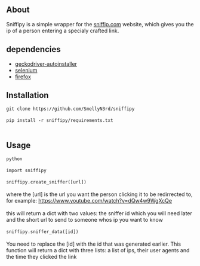 ## About
Sniffipy is a simple wrapper for the [sniffip.com](https://sniffip.com) website, which gives you the ip of a person entering a specialy crafted link.

## dependencies
- [geckodriver-autoinstaller](https://pypi.org/project/geckodriver-autoinstaller/)
- [selenium](https://pypi.org/project/selenium/)
- [firefox](https://www.mozilla.org/firefox/new/)

## Installation

`git clone https://github.com/SmellyN3rd/sniffipy`</br></br>
`pip install -r sniffipy/requirements.txt`</br></br>

## Usage

`python`</br></br>
`import sniffipy`</br></br>
`sniffipy.create_sniffer([url])`</br></br> 
where the [url] is the url you want the person clicking it to be redirrected to, for example: https://www.youtube.com/watch?v=dQw4w9WgXcQe  </br></br>
this will return a dict with two values: the sniffer id which you will need later and the short url to send to someone whos ip you want to know </br></br>
`sniffipy.sniffer_data([id])`</br></br> 
You need to replace the [id] with the id that was generated earlier. This function will return a dict with three lists: a list of ips, their user agents and the time they clicked the link

